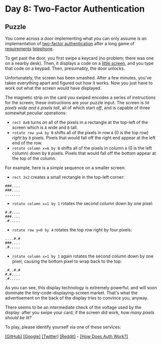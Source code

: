 # Day 8: Two-Factor Authentication

## Puzzle

You come across a door implementing what you can only assume is an implementation of [two-factor authentication](https://en.wikipedia.org/wiki/Multi-factor_authentication) after a long game of [requirements](https://en.wikipedia.org/wiki/Requirement) [telephone](https://en.wikipedia.org/wiki/Chinese_whispers).


To get past the door, you first swipe a keycard (no problem; there was one on a nearby desk). Then, it displays a code on a [little screen](https://www.google.com/search?q=tiny+lcd&tbm=isch), and you type that code on a keypad. Then, presumably, the door unlocks.


Unfortunately, the screen has been smashed. After a few minutes, you've taken everything apart and figured out how it works. Now you just have to work out what the screen *would* have displayed.


The magnetic strip on the card you swiped encodes a series of instructions for the screen; these instructions are your puzzle input. The screen is *`50` pixels wide and `6` pixels tall*, all of which start *off*, and is capable of three somewhat peculiar operations:


* `rect AxB` turns *on* all of the pixels in a rectangle at the top-left of the screen which is `A` wide and `B` tall.
* `rotate row y=A by B` shifts all of the pixels in row `A` (0 is the top row) *right* by `B` pixels. Pixels that would fall off the right end appear at the left end of the row.
* `rotate column x=A by B` shifts all of the pixels in column `A` (0 is the left column) *down* by `B` pixels. Pixels that would fall off the bottom appear at the top of the column.


For example, here is a simple sequence on a smaller screen:


* `rect 3x2` creates a small rectangle in the top-left corner:


```
###....
###....
.......
```
* `rotate column x=1 by 1` rotates the second column down by one pixel:


```
#.#....
###....
.#.....
```
* `rotate row y=0 by 4` rotates the top row right by four pixels:


```
....#.#
###....
.#.....
```
* `rotate column x=1 by 1` again rotates the second column down by one pixel, causing the bottom pixel to wrap back to the top:


```
.#..#.#
#.#....
.#.....
```


As you can see, this display technology is extremely powerful, and will soon dominate the tiny-code-displaying-screen market. That's what the advertisement on the back of the display tries to convince you, anyway.


There seems to be an intermediate check of the voltage used by the display: after you swipe your card, if the screen did work, *how many pixels should be lit?*



To play, please identify yourself via one of these services:


[[GitHub]](/auth/github) [[Google]](/auth/google) [[Twitter]](/auth/twitter) [[Reddit]](/auth/reddit) - [[How Does Auth Work?]](/about#faq_auth)
